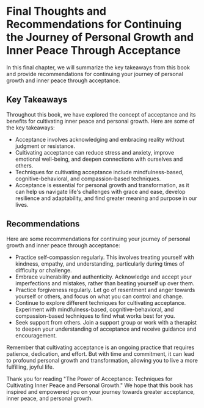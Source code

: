 # Final Thoughts and Recommendations for Continuing the Journey of Personal Growth and Inner Peace Through Acceptance

In this final chapter, we will summarize the key takeaways from this book and provide recommendations for continuing your journey of personal growth and inner peace through acceptance.

Key Takeaways
-------------

Throughout this book, we have explored the concept of acceptance and its benefits for cultivating inner peace and personal growth. Here are some of the key takeaways:

* Acceptance involves acknowledging and embracing reality without judgment or resistance.
* Cultivating acceptance can reduce stress and anxiety, improve emotional well-being, and deepen connections with ourselves and others.
* Techniques for cultivating acceptance include mindfulness-based, cognitive-behavioral, and compassion-based techniques.
* Acceptance is essential for personal growth and transformation, as it can help us navigate life's challenges with grace and ease, develop resilience and adaptability, and find greater meaning and purpose in our lives.

Recommendations
---------------

Here are some recommendations for continuing your journey of personal growth and inner peace through acceptance:

* Practice self-compassion regularly. This involves treating yourself with kindness, empathy, and understanding, particularly during times of difficulty or challenge.
* Embrace vulnerability and authenticity. Acknowledge and accept your imperfections and mistakes, rather than beating yourself up over them.
* Practice forgiveness regularly. Let go of resentment and anger towards yourself or others, and focus on what you can control and change.
* Continue to explore different techniques for cultivating acceptance. Experiment with mindfulness-based, cognitive-behavioral, and compassion-based techniques to find what works best for you.
* Seek support from others. Join a support group or work with a therapist to deepen your understanding of acceptance and receive guidance and encouragement.

Remember that cultivating acceptance is an ongoing practice that requires patience, dedication, and effort. But with time and commitment, it can lead to profound personal growth and transformation, allowing you to live a more fulfilling, joyful life.

Thank you for reading "The Power of Acceptance: Techniques for Cultivating Inner Peace and Personal Growth." We hope that this book has inspired and empowered you on your journey towards greater acceptance, inner peace, and personal growth.
